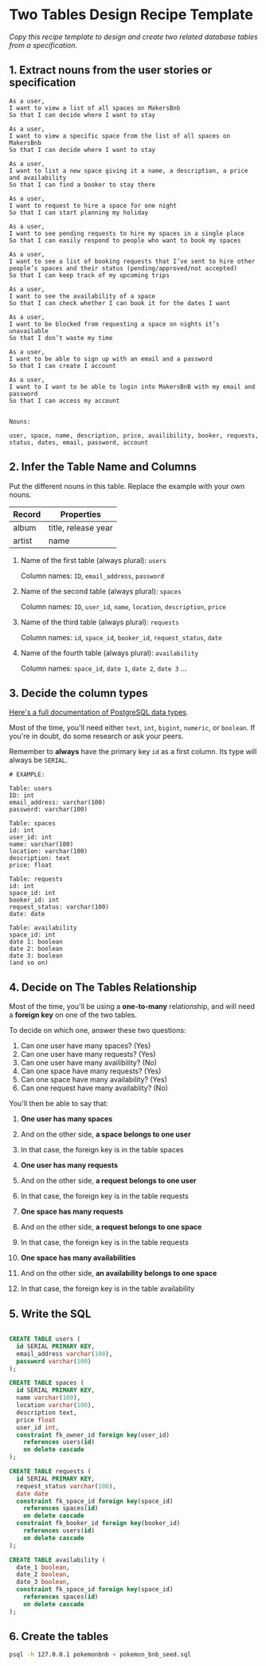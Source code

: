 # Two Tables Design Recipe Template

_Copy this recipe template to design and create two related database tables from a specification._

## 1. Extract nouns from the user stories or specification

```
As a user, 
I want to view a list of all spaces on MakersBnb
So that I can decide where I want to stay

As a user, 
I want to view a specific space from the list of all spaces on MakersBnb
So that I can decide where I want to stay

As a user,
I want to list a new space giving it a name, a description, a price and availability
So that I can find a booker to stay there

As a user,
I want to request to hire a space for one night
So that I can start planning my holiday

As a user,
I want to see pending requests to hire my spaces in a single place
So that I can easily respond to people who want to book my spaces

As a user,
I want to see a list of booking requests that I’ve sent to hire other people’s spaces and their status (pending/approved/not accepted)
So that I can keep track of my upcoming trips

As a user,
I want to see the availability of a space
So that I can check whether I can book it for the dates I want

As a user,
I want to be blocked from requesting a space on nights it’s unavailable
So that I don’t waste my time

As a user, 
I want to be able to sign up with an email and a password
So that I can create I account

As a user,
I want to I want to be able to login into MakersBnB with my email and password
So that I can access my account


```

```
Nouns:

user, space, name, description, price, availibility, booker, requests, status, dates, email, password, account
```

## 2. Infer the Table Name and Columns

Put the different nouns in this table. Replace the example with your own nouns.

| Record                | Properties          |
| --------------------- | ------------------  |
| album                 | title, release year
| artist                | name

1. Name of the first table (always plural): `users` 

    Column names: `ID`, `email_address`, `password`

2. Name of the second table (always plural): `spaces` 

    Column names: `ID`, `user_id`, `name`, `location`, `description`, `price`

3. Name of the third table (always plural): `requests` 

    Column names: `id`, `space_id`, `booker_id`, `request_status`, `date`

4. Name of the fourth table (always plural): `availability` 

    Column names: `space_id`, `date 1`, `date 2`, `date 3` ...

## 3. Decide the column types

[Here's a full documentation of PostgreSQL data types](https://www.postgresql.org/docs/current/datatype.html).

Most of the time, you'll need either `text`, `int`, `bigint`, `numeric`, or `boolean`. If you're in doubt, do some research or ask your peers.

Remember to **always** have the primary key `id` as a first column. Its type will always be `SERIAL`.

```
# EXAMPLE:

Table: users
ID: int
email_address: varchar(100)
password: varchar(100)

Table: spaces
id: int
user_id: int
name: varchar(100)
location: varchar(100)
description: text
price: float

Table: requests
id: int
space_id: int
booker_id: int
request_status: varchar(100)
date: date

Table: availability
space_id: int
date 1: boolean
date 2: boolean
date 3: boolean
(and so on)

```

## 4. Decide on The Tables Relationship

Most of the time, you'll be using a **one-to-many** relationship, and will need a **foreign key** on one of the two tables.

To decide on which one, answer these two questions:

1. Can one user have many spaces? (Yes)
2. Can one user have many requests? (Yes)
3. Can one user have many availibility? (No)
4. Can one space have many requests? (Yes)
5. Can one space have many availability? (Yes)
6. Can one request have many availablity? (No)

You'll then be able to say that:

1. **One user has many spaces**
2. And on the other side, **a space belongs to one user**
3. In that case, the foreign key is in the table spaces

1. **One user has many requests**
2. And on the other side, **a request belongs to one user**
3. In that case, the foreign key is in the table requests

1. **One space has many requests**
2. And on the other side, **a request belongs to one space**
3. In that case, the foreign key is in the table requests

1. **One space has many availabilities**
2. And on the other side, **an availability belongs to one space**
3. In that case, the foreign key is in the table availability

## 5. Write the SQL

```sql

CREATE TABLE users (
  id SERIAL PRIMARY KEY,
  email_address varchar(100),
  password varchar(100)
);

CREATE TABLE spaces (
  id SERIAL PRIMARY KEY,
  name varchar(100),
  location varchar(100),
  description text,
  price float
  user_id int,
  constraint fk_owner_id foreign key(user_id)
    references users(id)
    on delete cascade
);

CREATE TABLE requests (
  id SERIAL PRIMARY KEY,
  request_status varchar(100),
  date date
  constraint fk_space_id foreign key(space_id)
    references spaces(id)
    on delete cascade
  constraint fk_booker_id foreign key(booker_id)
    references users(id)
    on delete cascade
);

CREATE TABLE availability (
  date_1 boolean,
  date_2 boolean,
  date_3 boolean,
  constraint fk_space_id foreign key(space_id)
    references spaces(id)
    on delete cascade
);

```

## 6. Create the tables

```bash
psql -h 127.0.0.1 pokemonbnb < pokemon_bnb_seed.sql
```